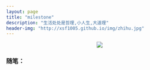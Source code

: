 ```yaml
---
layout: page
title: "milestone"
description: "生活处处是哲理,小人生,大道理"
header-img: "http://xsf1005.github.io/img/zhihu.jpg"
---
```



<center>
    <p><img src="http://7xlfkx.com1.z0.glb.clouddn.com/white2.jpg" align="center"></p>
</center>


### 随笔：







